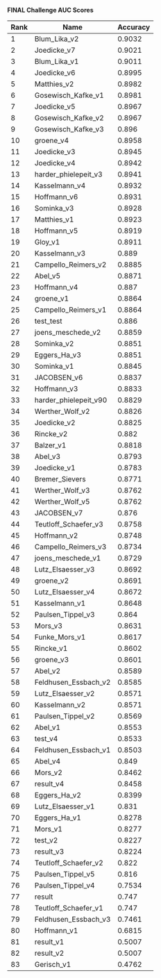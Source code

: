 **FINAL Challenge AUC Scores**


|Rank|Name|Accuracy|
|----|-----|---|
|1|Blum_Lika_v2|0.9032| 
|2|Joedicke_v7|0.9021| 
|3|Blum_Lika_v1|0.9011| 
|4|Joedicke_v6|0.8995| 
|5|Matthies_v2|0.8982| 
|6|Gosewisch_Kafke_v1|0.8981| 
|7|Joedicke_v5|0.8967| 
|8|Gosewisch_Kafke_v2|0.8967| 
|9|Gosewisch_Kafke_v3|0.896| 
|10|groene_v4|0.8958| 
|11|Joedicke_v3|0.8945| 
|12|Joedicke_v4|0.8942| 
|13|harder_phielepeit_v3|0.8941| 
|14|Kasselmann_v4|0.8932| 
|15|Hoffmann_v6|0.8931| 
|16|Sominka_v3|0.8928| 
|17|Matthies_v1|0.8923| 
|18|Hoffmann_v5|0.8919| 
|19|Gloy_v1|0.8911| 
|20|Kasselmann_v3|0.889| 
|21|Campello_Reimers_v2|0.8885| 
|22|Abel_v5|0.8871| 
|23|Hoffmann_v4|0.887| 
|24|groene_v1|0.8864| 
|25|Campello_Reimers_v1|0.8864| 
|26|test_test|0.886| 
|27|joens_meschede_v2|0.8859| 
|28|Sominka_v2|0.8851| 
|29|Eggers_Ha_v3|0.8851| 
|30|Sominka_v1|0.8845| 
|31|JACOBSEN_v6|0.8837| 
|32|Hoffmann_v3|0.8833| 
|33|harder_phielepeit_v90|0.8829| 
|34|Werther_Wolf_v2|0.8826| 
|35|Joedicke_v2|0.8825| 
|36|Rincke_v2|0.882| 
|37|Balzer_v1|0.8818| 
|38|Abel_v3|0.8793| 
|39|Joedicke_v1|0.8783| 
|40|Bremer_Sievers|0.8771| 
|41|Werther_Wolf_v3|0.8762| 
|42|Werther_Wolf_v5|0.8762| 
|43|JACOBSEN_v7|0.876| 
|44|Teutloff_Schaefer_v3|0.8758| 
|45|Hoffmann_v2|0.8748| 
|46|Campello_Reimers_v3|0.8734| 
|47|joens_meschede_v1|0.8729| 
|48|Lutz_Elsaesser_v3|0.8692| 
|49|groene_v2|0.8691| 
|50|Lutz_Elsaesser_v4|0.8672| 
|51|Kasselmann_v1|0.8648| 
|52|Paulsen_Tippel_v3|0.864| 
|53|Mors_v3|0.8631| 
|54|Funke_Mors_v1|0.8617| 
|55|Rincke_v1|0.8602| 
|56|groene_v3|0.8601| 
|57|Abel_v2|0.8589| 
|58|Feldhusen_Essbach_v2|0.8585| 
|59|Lutz_Elsaesser_v2|0.8571| 
|60|Kasselmann_v2|0.8571| 
|61|Paulsen_Tippel_v2|0.8569| 
|62|Abel_v1|0.8553| 
|63|test_v4|0.8533| 
|64|Feldhusen_Essbach_v1|0.8503| 
|65|Abel_v4|0.849| 
|66|Mors_v2|0.8462| 
|67|result_v4|0.8458| 
|68|Eggers_Ha_v2|0.8399| 
|69|Lutz_Elsaesser_v1|0.831| 
|70|Eggers_Ha_v1|0.8278| 
|71|Mors_v1|0.8277| 
|72|test_v2|0.8227| 
|73|result_v3|0.8224| 
|74|Teutloff_Schaefer_v2|0.822| 
|75|Paulsen_Tippel_v5|0.816| 
|76|Paulsen_Tippel_v4|0.7534| 
|77|result|0.747| 
|78|Teutloff_Schaefer_v1|0.747| 
|79|Feldhusen_Essbach_v3|0.7461| 
|80|Hoffmann_v1|0.6815| 
|81|result_v1|0.5007| 
|82|result_v2|0.5007| 
|83|Gerisch_v1|0.4762| 
